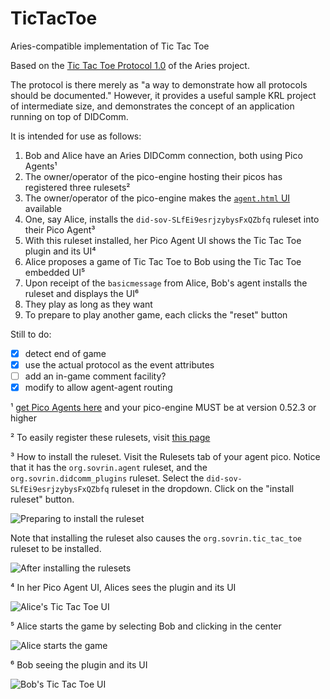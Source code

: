 # TicTacToe
Aries-compatible implementation of Tic Tac Toe

Based on the [Tic Tac Toe Protocol 1.0](https://github.com/hyperledger/aries-rfcs/blob/master/concepts/0003-protocols/tictactoe/README.md) of the Aries project.

The protocol is there merely as "a way to demonstrate how all protocols should be documented."
However, it provides a useful sample KRL project of intermediate size,
and demonstrates the concept of an application running on top of DIDComm.

It is intended for use as follows:

1. Bob and Alice have an Aries DIDComm connection, both using Pico Agents¹
1. The owner/operator of the pico-engine hosting their picos has registered three rulesets²
1. The owner/operator of the pico-engine makes the [`agent.html` UI](https://github.com/Picolab/pico-agent-ui) available
1. One, say Alice, installs the `did-sov-SLfEi9esrjzybysFxQZbfq` ruleset into their Pico Agent³
1. With this ruleset installed, her Pico Agent UI shows the Tic Tac Toe plugin and its UI⁴
1. Alice proposes a game of Tic Tac Toe to Bob using the Tic Tac Toe embedded UI⁵
1. Upon receipt of the `basicmessage` from Alice, Bob's agent installs the ruleset and displays the UI⁶
1. They play as long as they want
1. To prepare to play another game, each clicks the "reset" button


Still to do:

- [x] detect end of game
- [x] use the actual protocol as the event attributes
- [ ] add an in-game comment facility?
- [x] modify to allow agent-agent routing

¹ [get Pico Agents here](https://github.com/Picolab/G2S) and your pico-engine MUST be at version 0.52.3 or higher

² To easily register these rulesets, visit [this page](https://picolab.github.io/TicTacToe/rids.html)

³ How to install the ruleset.
Visit the Rulesets tab of your agent pico.
Notice that it has the `org.sovrin.agent` ruleset, and the `org.sovrin.didcomm_plugins` ruleset.
Select the `did-sov-SLfEi9esrjzybysFxQZbfq` ruleset in the dropdown.
Click on the "install ruleset" button.

![Preparing to install the ruleset](https://picolab.github.io/TicTacToe/images/Step3a.png)

Note that installing the ruleset also causes the `org.sovrin.tic_tac_toe` ruleset to be installed.

![After installing the rulesets](https://picolab.github.io/TicTacToe/images/Step3b.png)

⁴ In her Pico Agent UI, Alices sees the plugin and its UI

![Alice's Tic Tac Toe UI](https://picolab.github.io/TicTacToe/images/Step4.png)

⁵ Alice starts the game by selecting Bob and clicking in the center

![Alice starts the game](https://picolab.github.io/TicTacToe/images/Step5.png)

⁶ Bob seeing the plugin and its UI

![Bob's Tic Tac Toe UI](https://picolab.github.io/TicTacToe/images/Step6.png)

